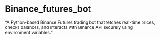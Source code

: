 # Binance_futures_bot
“A Python-based Binance Futures trading bot that fetches real-time prices, checks balances, and interacts with Binance API securely using environment variables.”
